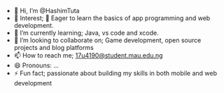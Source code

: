 - 👋 Hi, I’m @HashimTuta
- 👀 Interest; 🌱 Eager to learn the basics of app programming and web development.
- 🌱 I’m currently learning; Java, vs code and xcode.
- 💞️ I’m looking to collaborate on; Game development, open source projects and blog platforms
- 📫 How to reach me; 17u4190@student.mau.edu.ng
- 😄 Pronouns: ...
- ⚡ Fun fact; passionate about building my skills in both mobile and web development 

<!---
HashimTuta/HashimTuta is a ✨ special ✨ repository because its `README.md` (this file) appears on your GitHub profile.
You can click the Preview link to take a look at your changes.
--->
